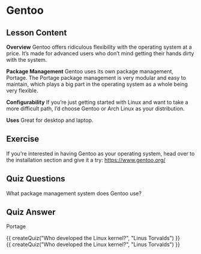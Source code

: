 # Gentoo

## Lesson Content

<b>Overview</b>
Gentoo offers ridiculous flexibility with the operating system at a price. It’s made for advanced users who don’t mind getting their hands dirty with the system.

<b>Package Management</b>
Gentoo uses its own package management, Portage. The Portage package management is very modular and easy to maintain, which plays a big part in the operating system as a whole being very flexible.

<b>Configurability</b>
If you’re just getting started with Linux and want to take a more difficult path, I’d choose Gentoo or Arch Linux as your distribution.

<b>Uses</b>
Great for desktop and laptop.

## Exercise

If you're interested in having Gentoo as your operating system, head over to the installation section and give it a try: <a href='https://www.gentoo.org/'>https://www.gentoo.org/</a>

## Quiz Questions

What package management system does Gentoo use?

## Quiz Answer

Portage


<script src="../quiz.js"></script>

<div id="quiz">
  {{ createQuiz("Who developed the Linux kernel?", "Linus Torvalds") }}
</div>

<script src="../quiz.js"></script>

<div id="quiz">
  {{ createQuiz("Who developed the Linux kernel?", "Linus Torvalds") }}
</div>
